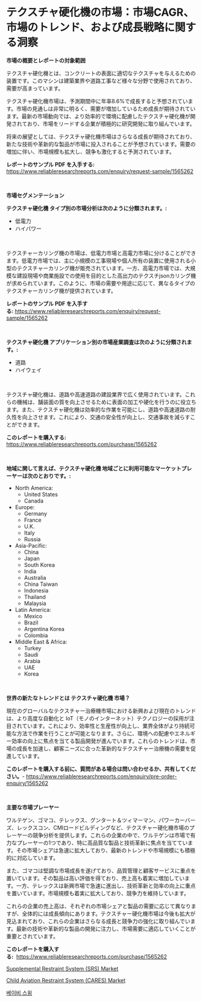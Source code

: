 <p><h1>テクスチャ硬化機の市場：市場CAGR、市場のトレンド、および成長戦略に関する洞察</h1></p><p><strong>市場の概要とレポートの対象範囲</strong></p>
<p><p>テクスチャ硬化機とは、コンクリートの表面に適切なテクスチャを与えるための装置です。このマシンは建築業界や道路工事など様々な分野で使用されており、需要が高まっています。</p><p>テクスチャ硬化機市場は、予測期間中に年率8.6%で成長すると予想されています。市場の見通しは非常に明るく、需要が増加しているため成長が期待されています。最新の市場動向では、より効率的で環境に配慮したテクスチャ硬化機が開発されており、市場をリードする企業が積極的に研究開発に取り組んでいます。</p><p>将来の展望としては、テクスチャ硬化機市場はさらなる成長が期待されており、新たな技術や革新的な製品が市場に投入されることが予想されています。需要の増加に伴い、市場規模も拡大し、競争も激化すると予測されています。</p></p>
<p><strong>レポートのサンプル PDF を入手する:</strong> <a href="https://www.reliableresearchreports.com/enquiry/request-sample/1565262">https://www.reliableresearchreports.com/enquiry/request-sample/1565262</a></p>
<p>&nbsp;</p>
<p><strong>市場セグメンテーション</strong></p>
<p><strong>テクスチャ硬化機 タイプ別の市場分析は次のように分類されます。:</strong></p>
<p><ul><li>低電力</li><li>ハイパワー</li></ul></p>
<p>&nbsp;</p>
<p><p>テクスチャーカリング機の市場は、低電力市場と高電力市場に分けることができます。低電力市場では、主に小規模の工事現場や個人所有の装置に使用される小型のテクスチャーカリング機が販売されています。一方、高電力市場では、大規模な建設現場や商業施設での使用を目的とした高出力のテクスチjsonカリング機が求められています。このように、市場の需要や用途に応じて、異なるタイプのテクスチャーカリング機が提供されています。</p></p>
<p><strong>レポートのサンプル PDF を入手する:</strong>&nbsp;<a href="https://www.reliableresearchreports.com/enquiry/request-sample/1565262">https://www.reliableresearchreports.com/enquiry/request-sample/1565262</a></p>
<p>&nbsp;</p>
<p><strong> テクスチャ硬化機 アプリケーション別の市場産業調査は次のように分類されます。:</strong></p>
<p><ul><li>道路</li><li>ハイウェイ</li></ul></p>
<p>&nbsp;</p>
<p><p>テクスチャ硬化機は、道路や高速道路の建設業界で広く使用されています。これらの機械は、舗装面の質を向上させるために表面の加工や硬化を行うのに役立ちます。また、テクスチャ硬化機は効率的な作業を可能にし、道路や高速道路の耐久性を向上させます。これにより、交通の安全性が向上し、交通事故を減らすことができます。</p></p>
<p><strong>このレポートを購入する:</strong>&nbsp; <a href="https://www.reliableresearchreports.com/purchase/1565262">https://www.reliableresearchreports.com/purchase/1565262</a></p>
<p>&nbsp;</p>
<p><strong>地域に関して言えば、テクスチャ硬化機 地域ごとに利用可能なマーケットプレーヤーは次のとおりです。:</strong></p>
<p><ul>
    <li>
        North America:
        <ul>
            <li>United States</li>
            <li>Canada</li>
        </ul>
    </li>
    <li>
        Europe:
        <ul>
            <li>Germany</li>
            <li>France</li>
            <li>U.K.</li>
            <li>Italy</li>
            <li>Russia</li>
        </ul>
    </li>
    <li>
        Asia-Pacific:
        <ul>
            <li>China</li>
            <li>Japan</li>
            <li>South Korea</li>
            <li>India</li>
            <li>Australia</li>
            <li>China Taiwan</li>
            <li>Indonesia</li>
            <li>Thailand</li>
            <li>Malaysia</li>
        </ul>
    </li>
    <li>
        Latin America:
        <ul>
            <li>Mexico</li>
            <li>Brazil</li>
            <li>Argentina Korea</li>
            <li>Colombia</li>
        </ul>
    </li>
    <li>
        Middle East & Africa:
        <ul>
            <li>Turkey</li>
            <li>Saudi</li>
            <li>Arabia</li>
            <li>UAE</li>
            <li>Korea</li>
        </ul>
    </li>
    </ul></p>
<p>&nbsp;</p>
<p><strong>世界の新たなトレンドとは テクスチャ硬化機 市場？</strong></p>
<p><p>現在のグローバルなテクスチャー治療機市場における新興および現在のトレンドは、より高度な自動化と IoT（モノのインターネット）テクノロジーの採用が注目されています。これにより、効率性と生産性が向上し、業界全体がより持続可能な方法で作業を行うことが可能となります。さらに、環境への配慮やエネルギー効率の向上に焦点を当てる製品開発が進んでいます。これらのトレンドは、市場の成長を加速し、顧客ニーズに合った革新的なテクスチャー治療機の需要を促進しています。</p></p>
<p><strong>このレポートを購入する前に、質問がある場合は問い合わせるか、共有してください。</strong>- <a href="https://www.reliableresearchreports.com/enquiry/pre-order-enquiry/1565262">https://www.reliableresearchreports.com/enquiry/pre-order-enquiry/1565262</a></p>
<p>&nbsp;</p>
<p><strong>主要な市場プレーヤー</strong></p>
<p><p>ワルテゲン、ゴマコ、テレックス、グンタート＆ツィマーマン、パワーカーバーズ、レックスコン、CMIロードビルディングなど、テクスチャー硬化機市場のプレーヤーの競争分析を提供します。これらの企業の中で、ワルテゲンは市場で有力なプレーヤーの1つであり、特に高品質な製品と技術革新に焦点を当てています。その市場シェアは急速に拡大しており、最新のトレンドや市場規模にも積極的に対応しています。</p><p>また、ゴマコは堅調な市場成長を遂げており、品質管理と顧客サービスに重点を置いています。その製品は高い評価を得ており、売上高も着実に増加しています。一方、テレックスは新興市場で急速に進出し、技術革新と効率の向上に重点を置いています。市場規模も着実に拡大しており、競争力を維持しています。</p><p>これらの企業の売上高は、それぞれの市場シェアと製品の需要に応じて異なりますが、全体的には成長傾向にあります。テクスチャー硬化機市場は今後も拡大が見込まれており、これらの企業はさらなる成長と競争力の強化に取り組んでいます。最新の技術や革新的な製品の開発に注力し、市場需要に適応していくことが重要とされています。</p></p>
<p><strong>このレポートを購入する:</strong>&nbsp;&nbsp;<a href="https://www.reliableresearchreports.com/purchase/1565262">https://www.reliableresearchreports.com/purchase/1565262</a></p>
<p><p><a href="https://butternut-bug-553.notion.site/Supplemental-Restraint-System-SRS-Market-Size-Market-Trends-and-Growth-Outlook-forecasted-for-pe-92785ef2356c46b5a39ab1b6999a0c8f">Supplemental Restraint System (SRS) Market</a></p><p><a href="https://invited-way-688.notion.site/Child-Aviation-Restraint-System-CARES-Market-Size-2024-2031-Global-Industrial-Analysis-Key-Geog-8d10d65a23114daf809dedd501afacaf">Child Aviation Restraint System (CARES) Market</a></p><p><a href="https://github.com/fernandotryO5lson96765/Market-Research-Report-List-1/blob/main/20671424986.md">베이비 스윙</a></p></p>